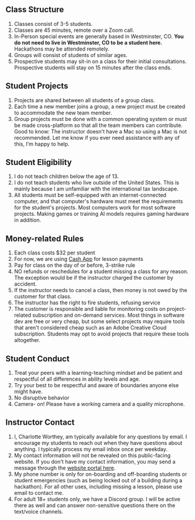 ## Class Structure
1. Classes consist of 3-5 students.
2. Classes are 45 minutes, remote over a Zoom call.
3. In-Person special events are generally based in Westminster, CO. **You do not need to live in Westminster, CO to be a student here.** Hackathons may be attended remotely.
4. Groups will consist of students of similar ages.
5. Prospective students may sit-in on a class for their initial consultations. Prospective students will stay on 15 minutes after the class ends.

## Student Projects
1. Projects are shared between all students of a group class.
2. Each time a new member joins a group, a new project must be created to accommodate the new team member.
3. Group projects must be done with a common operating system or must be made cross-platform so that all the team members can contribute. Good to know: The instructor doesn't have a Mac so using a Mac is not recommended. Let me know if you ever need assistance with any of this, I'm happy to help.

## Student Eligibility
1. I do not teach children below the age of 13.
2. I do not teach students who live outside of the United States. This is mainly because I am unfamiliar with the international tax landscape.
3. All students must be self-equipped with an internet-connected computer, and that computer's hardware must meet the requirements for the student's projects. Most computers work for most software projects. Making games or training AI models requires gaming hardware in addition.

## Money-related Rules
1. Each class costs $32 per student
2. For now, we are using [Cash App](https://cash.app/) for lesson payments
3. Pay for class on the day of or before, 3-strike rule
4. NO refunds or reschedules for a student missing a class for any reason. The exception would be if the instructor charged the customer by accident.
5. If the instructor needs to cancel a class, then money is not owed by the customer for that class.
6. The instructor has the right to fire students, refusing service
7. The customer is responsible and liable for monitoring costs on project-related subscription and on-demand services. Most things in software dev are free or very cheap, but some select projects may require tools that aren't considered cheap such as an Adobe Creative Cloud subscription. Students may opt to avoid projects that require these tools altogether.

## Student Conduct
1. Treat your peers with a learning-teaching mindset and be patient and respectful of all differences in ability levels and age.
2. Try your best to be respectful and aware of boundaries anyone else might have.
3. No disruptive behavior
4. Camera- on! Please have a working camera and a quality microphone.

## Instructor Contact
1. I, Charlotte Worthey, am typically available for any questions by email. I encourage my students to reach out when they have questions about anything. I typically process my email inbox once per weekday.
2. My contact information will not be revealed on this public-facing website. If you don't have my contact information, you may send a message through the [website portal here](/portal).
3. My phone number is only for on-boarding and off-boarding students or student emergencies (such as being locked out of a building during a hackathon). For all other uses, including missing a lesson, please use email to contact me.
4. For adult 18+ students only, we have a Discord group. I will be active there as well and can answer non-sensitive questions there on the text/voice channels.
